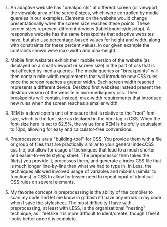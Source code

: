 1) An adaptive website has "breakpoints" at different screen (or viewport, the viewable area of the screen) sizes, which were controlled by media quereies in our examples.
Elements on the website would change presentationally when the screen size reaches these points. These screen sizes represent different devices (tablet/mobile/desktop).
A responsive website has the same breakpoints that adaptive websites have, but also use percentage-based values for height and width, along with constraints for these percent values.
In our given example the contraints shown were max-width and max-height.

2) Mobile first websites exhibit their mobile version of the website (as displayed on a small viewport or screen size) in the part of css that is not affected by media queries.
The media queries or "breakpoints" will then contain min-width requirements that will introduce new CSS rules once the screen reaches a greater width.
Each screen width reached represents a different device. Desktop first websites instead present the desktop version of the website in non-mediaquery css. Their breakpoints will contain,
instead, max-width requirements that introduce new rules when the screen reaches a smaller width.

3) REM is a developer's unit of measure that is relative to the "root" font-size, which is the font-size as declared in the html tag in CSS. When the font-size here is set to 62.5%, the
value for a REM is helpfully equivalent to 10px, allowing for easy and calculator-free conversions.

4) Preprocessors are a "building-tool" for CSS. You provide them with a file or group of files that are practically similar to your general index.CSS css file, but allow for usage of
techniques that lead to a much shorter and easier-to-write styling sheet. The preprocessor then takes the file(s) you provide it, processes them, and generate a index.CSS file that is
much longer line-by-line than what we had to type in. In Less, the techniques allowed involved usage of variables and mix-ins (similar to functions) in CSS to allow for lesser need
to repeat input of identical CSS rules on several elements.

5) My favorite concept in preprocessing is the ability of the compiler to scan my code and let me know  in gitbash if I have any errors in my code when I save the stylesheet. The
most difficulty I have with preprocessing, at least with LESS, is the organizational "nesting" technique, as I feel like it is more difficult to ident/create, though I feel it
looks better once it is complete.
